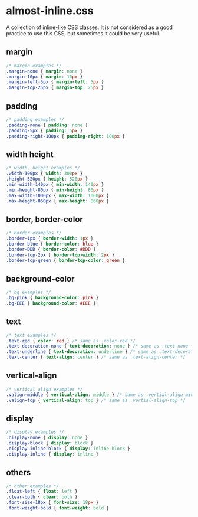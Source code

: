 # almost-inline.css

A collection of inline-like CSS classes. It is not considered as a good practice to use this CSS, but sometimes it could be very useful.

## margin
```css
/* margin examples */
.margin-none { margin: none }
.margin-10px { margin: 10px }
.margin-left-5px { margin-left: 5px }
.margin-top-25px { margin-top: 25px }
```

## padding
```css
/* padding examples */
.padding-none { padding: none }
.padding-5px { padding: 5px }
.padding-right-100px { padding-right: 100px }
```

## width height
```css
/* width, height examples */
.width-300px { width: 300px }
.height-520px { height: 520px }
.min-width-140px { min-width: 140px }
.min-height-80px { min-height: 80px }
.max-width-1000px { max-width: 1000px }
.max-height-860px { max-height: 860px }
```

## border, border-color
```css
/* border examples */
.border-1px { border-width: 1px }
.border-blue { border-color: blue }
.border-DDD { border-color: #DDD }
.border-top-2px { border-top-width: 2px }
.border-top-green { border-top-color: green }
```

## background-color
```css
/* bg examples */
.bg-pink { background-color: pink }
.bg-EEE { background-color: #EEE }
```

## text
```css
/* text examples */
.text-red { color: red } /* same as .color-red */
.text-decoration-none { text-decoration: none } /* same as .text-none */
.text-underline { text-decoration: underline } /* same as .text-decoration-underline */
.text-center { text-align: center } /* same as .text-align-center */
```

## vertical-align
```css
/* vertical align examples */
.valign-middle { vertical-align: middle } /* same as .vertial-align-middle */
.valign-top { vertical-align: top } /* same as .vertial-align-top */
```

## display
```css
/* display examples */
.display-none { display: none }
.display-block { display: block }
.display-inline-block { display: inline-block }
.display-inline { display: inline }
```

## others
```css
/* other examples */
.float-left { float: left }
.clear-both { clear: both }
.font-size-18px { font-size: 18px }
.font-weight-bold { font-weight: bold }
```
